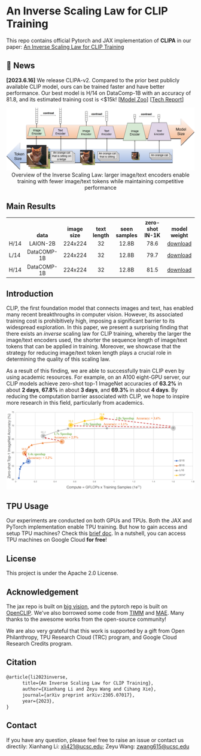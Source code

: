 # An Inverse Scaling Law for CLIP Training

This repo contains official Pytorch and JAX implementation of **CLIPA** in our paper: [An Inverse Scaling Law for CLIP Training](https://arxiv.org/abs/2305.07017) 


## 📰 News

**[2023.6.16]**  We release CLIPA-v2. Compared to the prior best publicly available CLIP model, ours can be trained faster and have better performance. Our best model is H/14 on DataComp-1B with an accuracy of 81.8, and its estimated training cost is <$15k! 
[[Model Zoo](clipa_jax/README.MD)] [[Tech Report](CLIPA_V2.pdf)]  <br>



<p align="center">
  <img src="clipa_jax/figs/inverse_scaling_law.png" width="1080">
Overview of the Inverse Scaling Law: larger image/text encoders
enable training with fewer image/text tokens while maintaining competitive performance
</p>



## Main Results

<table><tbody>
<!-- START TABLE -->
<!-- TABLE HEADER -->
<th valign="bottom"></th>
<th valign="bottom">data</th>
<th valign="bottom">image size</th>
<th valign="bottom">text length</th>
<th valign="bottom">seen samples</th>
<th valign="bottom">zero-shot IN-1K</th>
<th valign="bottom">model weight</th>
<!-- TABLE BODY -->
<tr><td align="left">H/14</td>
<td align="center">LAION-2B</td>
<td align="center">224x224</td>
<td align="center">32</td>
<td align="center">12.8B</td>
<td align="center">78.6</td>
<td align="center"><a href="https://drive.google.com/file/d/1H0ZNNvySDrZ2hmBrc9PrjdQP8YftwGFh/view?usp=sharing">download</td>
<tr><td align="left">L/14</td>
<td align="center">DataCOMP-1B</td>
<td align="center">224x224</td>
<td align="center">32</td>
<td align="center">12.8B</td>
<td align="center">79.7</td>
<td align="center"><a href="https://drive.google.com/file/d/1oh9IFuX9pD0nd-m4Apl-Z9irX3N-G2_h/view?usp=sharing">download</td>
<tr><td align="left">H/14</td>
<td align="center">DataCOMP-1B</td>
<td align="center">224x224</td>
<td align="center">32</td>
<td align="center">12.8B</td>
<td align="center">81.5</td>
<td align="center"><a href="https://drive.google.com/file/d/1Rpd157eay3t8_qsrnSHi_nWeGmhQGTvN/view?usp=sharing">download</td>
</tbody></table>



## Introduction
CLIP, the first foundation model that connects images and text, has enabled many recent breakthroughs in computer vision. 
However, its associated training cost is prohibitively high, imposing a significant barrier to its widespread exploration. 
In this paper, we present a surprising finding that there exists an _inverse_ scaling law for CLIP training, 
whereby the larger the image/text encoders used, the shorter the sequence length of image/text tokens that can be applied in training. 
Moreover, we showcase that the strategy for reducing image/text token length plays a crucial role in determining the quality of this scaling law.

As a result of this finding, we are able to successfully train CLIP even by using academic resources. 
For example, on an A100 eight-GPU server, our CLIP models achieve zero-shot top-1 ImageNet accuracies of **63.2%** in about **2 days**, 
**67.8%** in about **3 days**, and **69.3%** in about **4 days**. 
By reducing the computation barrier associated with CLIP, we hope to inspire more research in this field, particularly from academics.

<p align="center">
  <img src="clipa_jax/figs/acc_compute.png" width="1080">
</p>

## TPU Usage
Our experiments are conducted on both GPUs and TPUs. Both the JAX and PyTorch implementation enable TPU training.
But how to gain access and setup TPU machines? Check this [brief doc](TPU_USAGE.md).
In a nutshell, you can access TPU machines on Google Cloud **for free**!


## License
This project is under the  Apache 2.0 License.


## Acknowledgement

The jax repo is built on [big vision](https://github.com/google-research/big_vision), and the pytorch repo is built on [OpenCLIP](https://github.com/mlfoundations/open_clip). 
We've also borrowed some code from [TIMM](https://github.com/huggingface/pytorch-image-models) and [MAE](https://github.com/facebookresearch/mae).
Many thanks to the awesome works from the open-source community!

We are also very grateful that this work is supported by a gift from Open Philanthropy, TPU Research Cloud (TRC) program, and Google Cloud Research Credits program.

## Citation

```
@article{li2023inverse,
      title={An Inverse Scaling Law for CLIP Training}, 
      author={Xianhang Li and Zeyu Wang and Cihang Xie},
      journal={arXiv preprint arXiv:2305.07017},
      year={2023},
}
```
## Contact
If you have any question, please feel free to raise an issue or contact us directily: 
Xianhang Li: xli421@ucsc.edu;
Zeyu Wang:  zwang615@ucsc.edu
